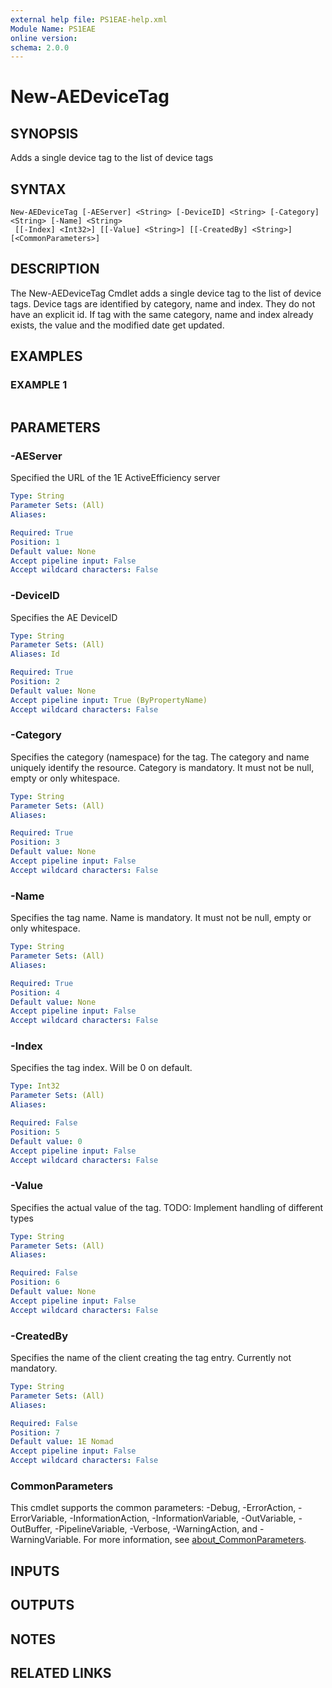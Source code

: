 ```yaml
---
external help file: PS1EAE-help.xml
Module Name: PS1EAE
online version:
schema: 2.0.0
---
```


# New-AEDeviceTag

## SYNOPSIS
Adds a single device tag to the list of device tags

## SYNTAX

```
New-AEDeviceTag [-AEServer] <String> [-DeviceID] <String> [-Category] <String> [-Name] <String>
 [[-Index] <Int32>] [[-Value] <String>] [[-CreatedBy] <String>] [<CommonParameters>]
```

## DESCRIPTION
The New-AEDeviceTag Cmdlet adds a single device tag to the list of device tags.
Device tags are identified by category, name and index.
They do not have an explicit
id.
If tag with the same category, name and index already exists, the value and the
modified date get updated.

## EXAMPLES

### EXAMPLE 1
```

```

## PARAMETERS

### -AEServer
Specified the URL of the 1E ActiveEfficiency server

```yaml
Type: String
Parameter Sets: (All)
Aliases:

Required: True
Position: 1
Default value: None
Accept pipeline input: False
Accept wildcard characters: False
```

### -DeviceID
Specifies the AE DeviceID

```yaml
Type: String
Parameter Sets: (All)
Aliases: Id

Required: True
Position: 2
Default value: None
Accept pipeline input: True (ByPropertyName)
Accept wildcard characters: False
```

### -Category
Specifies the category (namespace) for the tag.
The category and name uniquely identify the resource.
Category is mandatory.
It must not be null, empty or only whitespace.

```yaml
Type: String
Parameter Sets: (All)
Aliases:

Required: True
Position: 3
Default value: None
Accept pipeline input: False
Accept wildcard characters: False
```

### -Name
Specifies the tag name.
Name is mandatory.
It must not be null, empty or only whitespace.

```yaml
Type: String
Parameter Sets: (All)
Aliases:

Required: True
Position: 4
Default value: None
Accept pipeline input: False
Accept wildcard characters: False
```

### -Index
Specifies the tag index.
Will be 0 on default.

```yaml
Type: Int32
Parameter Sets: (All)
Aliases:

Required: False
Position: 5
Default value: 0
Accept pipeline input: False
Accept wildcard characters: False
```

### -Value
Specifies the actual value of the tag.
TODO: Implement handling of different types

```yaml
Type: String
Parameter Sets: (All)
Aliases:

Required: False
Position: 6
Default value: None
Accept pipeline input: False
Accept wildcard characters: False
```

### -CreatedBy
Specifies the name of the client creating the tag entry.
Currently not mandatory.

```yaml
Type: String
Parameter Sets: (All)
Aliases:

Required: False
Position: 7
Default value: 1E Nomad
Accept pipeline input: False
Accept wildcard characters: False
```

### CommonParameters
This cmdlet supports the common parameters: -Debug, -ErrorAction, -ErrorVariable, -InformationAction, -InformationVariable, -OutVariable, -OutBuffer, -PipelineVariable, -Verbose, -WarningAction, and -WarningVariable. For more information, see [about_CommonParameters](http://go.microsoft.com/fwlink/?LinkID=113216).

## INPUTS

## OUTPUTS

## NOTES

## RELATED LINKS
